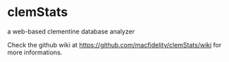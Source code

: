 clemStats
=========

a web-based clementine database analyzer

Check the github wiki at https://github.com/macfidelity/clemStats/wiki for more informations.



